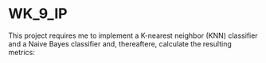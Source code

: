 # WK_9_IP
This project requires me to implement a K-nearest neighbor (KNN) classifier  and a Naive Bayes classifier and, thereaftere, calculate the resulting metrics:
